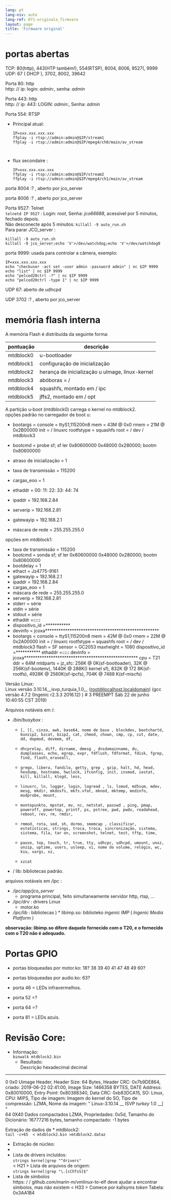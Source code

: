 ```yaml
---
lang: pt
lang-niv: auto
lang-ref: 071-originala_firmvaro
layout: page
title: 'Firmware original'
---
```


# portas abertas

TCP: 80(http), 443(HTP também!), 554(RTSP), 8004, 8006, 9527(, 9999  
UDP: 67 ( DHCP ), 3702, 8002, 39642 

Porta 80: http  
http: // ip: login: _admin:_, senha: _admin_

Porta 443: http  
http: // ip: 443: LOGIN: _admin:_, Senha: _admin_

Porta 554: RTSP  
* Principal atual: 



    ```
    IP=xxx.xxx.xxx.xxx
    ffplay -i rtsp://admin:admin@$IP/stream1
    ffplay -i rtsp://admin:admin@$IP/mpeg4/ch0/main/av_stream



    ```
* flux secondaire :



    ```
    IP=xxx.xxx.xxx.xxx
    ffplay -i rtsp://admin:admin@$IP/stream2
    ffplay -i rtsp://admin:admin@$IP/mpeg4/ch1/main/av_stream
    ````

porta 8004 :? , aberto por jco_server



porta 8006 :? , aberto por jco_server




Porta 9527: Telnet  
`telnetd IP 9527` : Login: _root_, Senha: _jco66688_, acessível por 5 minutos, fechado depois.  
Não desconecte após 5 minutos:  `killall -9 auto_run.sh`   
Para parar JCO_server : 
 
 

```
killall -9 auto_run.sh
killall -9 jco_server;echo 'V'>/dev/watchdog;echo 'V'>/dev/watchdog0
```

porta 9999: usada para controlar a câmera, exemplo:

```
IP=xxx.xxx.xxx.xxx
echo "checkuser -act set -user admin -password admin" | nc $IP 9999
echo "list" | nc $IP 9999
echo "pelcod20ctrl -?" | nc $IP 9999
echo "pelcod20ctrl -type 1" | nc $IP 9999
```

UDP 67: aberto de udhcpd

UDP 3702 :? , aberto por jco_server




# memória flash interna
A memória Flash é distribuída da seguinte forma:

pontuação | descrição |
--- | --- |
mtdblock0 | u-bootloader |
mtdblock1 | configuração de inicialização |
mtdblock2 | herança de inicialização u uImage, linux-kernel |
mtdblock3 | abóboras = / |
mtdblock4 | squashfs, montado em / ipc |
mtdblock5 | jffs2, montado em / opt |

A partição u-boot (mtdblock0) carrega o kernel no mtdblock2.  
opções padrão no carregador de boot u:  
* bootargs = console = ttyS1,115200n8 mem = 43M @ 0x0 rmem = 21M @ 0x2B00000 init = / linuxrc rootfstype = squashfs root = / dev / mtdblock3


* bootcmd = probe sf; sf ler 0x80600000 0x48000 0x280000; bootm 0x80600000


* atraso de inicialização = 1


* taxa de transmissão = 115200


* cargas\_eoo = 1


* ethaddr = 00: 11: 22: 33: 44: 74


* ipaddr = 192.168.2.84


* serverip = 192.168.2.81


* gatewayip = 192.168.2.1


* máscara de rede = 255.255.255.0



opções em mtdblock1:
* taxa de transmissão = 115200
* bootcmd = sonda sf; sf ler 0x80600000 0x48000 0x280000; bootm 0x80600000
* bootdelay = 1
* ethact = Jz4775-9161
* gatewayip = 192.168.2.1
* ipaddr = 192.168.2.84
* cargas\_eoo = 1
* máscara de rede = 255.255.255.0
* serverip = 192.168.2.81
* stderr = série
* stdin = série
* stdout = série
* ethaddr =**:**:**:**:**:**
* dispositivo\_id =***********
* devinfo = jcoxa***************************************************
* bootargs = console = ttyS1,115200n8 mem = 42M @ 0x0 rmem = 22M @ 0x2A00000 init = / linuxrc rootfstype = squashfs root = / dev / mtdblock3 flash = SF sensor = GC2053 maxheight = 1080 dispositivo\_id =*********** ethaddr =**:**:**:**:**:** devinfo = jcoxa*************************************************** cpu = T21 ddr = 64M mtdparts = jz\_sfc: 256K @ 0K(sf-bootloader), 32K @ 256K(sf-bootenv), 1440K @ 288K() kernel sf), 832K @ 172 8K(sf-rootfs), 4928K @ 2560K(sf-ipcfs), 704K @ 7488 K(sf-miscfs)


Versão Linux:  
Linux versão 3.10.14\_\_isvp\_turquia\_1.0\_\_ (root@localhost.localdomain) (gcc versão 4.7.2 (Ingenic r2.3.3 2016.12) ) # 3 PREEMPT Sáb 22 de junho 10:40:55 CST 2019)


Arquivos notáveis ​​em /:
* _/bin/busybox_ : 
  *     [, [[, cinza, awk, base64, nome de base , blockdev, bootchartd, bunzip2, bzcat, bzip2, cat, chmod, chown, cmp, cp, cut, date, dd, depmod, devmem, df,
  *     dhcprelay, diff, dirname, dmesg , dnsdomainname, du, dumpleases, echo, egrep, expr, fdflush, fdformat, fdisk, fgrep, find, flash\_eraseall,
  *     grego, libera, fandilo, getty, grep , gzip, halt, hd, head, hexdump, hostname, hwclock, ifconfig, init, insmod, iostat, kill, killall, klogd, less,
  *     linuxrc, ln, logger, login, logread , ls, lsmod, md5sum, mdev, mesg, mkdir, mkdosfs, mkfs.vfat, mknod, mktemp, modinfo, modprobe, mount,
  *     montopunkto, mpstat, mv, nc, netstat, passwd , ping, pmap, poweroff, powertop, printf, ps, pstree, pwd, pwdx, readahead, reboot, rev, rm, rmdir,
  *     rmmod, rota, sed, sh, dormo, smemcap , classificar, estatísticas, strings, troca, troca, sincronização, sistema, sistema, fila, tar on, screenshot, telnet, test, tftp, time,
  *     pause, top, touch, tr, true, tty, udhcpc, udhcpd, umount, unxz, unzip, uptime, users, usleep, vi, nome do volume, relógio, wc, kiu, xargs, xz,
  *     xzcat

* / lib: bibliotecas padrão.



arquivos notáveis ​​em _/ipc_ :
* _/ipc/app/jco\_server_
  * programa principal, feito simultaneamente servidor http, rtsp, ...
* _/ipc/drv_ : drivers Linux
  * motor.ko
* _/ipc/lib_ : bibliotecas
)  * libimp.so: biblioteko _ingenic_ _IMP_ ( _Ingenic Media Platform_ )


**observação: libimp.so difere daquele fornecido com o T20, e o fornecido com o T20 não é adequado.**

# Portas GPIO

* portas bloqueadas por motor.ko: 18? 38 39 40 41 47 48 49 60?


* portas bloqueadas por audio.ko: 63?


* porta 46 = LEDs infravermelhos.


* porta 52 =?


* porta 64 =?


* porta 81 = LEDs azuis.



# Revisão Core:
*   Informação:  
      `binwalk mtdblock2.bin`  
      *   Resultado:  
 Descrição hexadecimal decimal  
--------------------------------------------------------------------------------
0 0x0 Uimage Header, Header Size: 64 Bytes, Header CRC: 0x7b9DE864, criado: 2019-06-22 02:41:00, Image Size: 1466358 BYTES, DATE Address: 0x80010000, Entry Point: 0x80388340, Data CRC: 0xb83DCA15, SO: Linux, CPU: MIPS, Tipo de imagem: Imagem do kernel do SO, Tipo de compressão: LZMA, Nome da imagem:   " Linux-3.10.14  __  ISVP  _turkey_  1.0  __]  "  
 64 0X40 Dados compactados LZMA, Propriedades: 0x5d, Tamanho do Dicionário: 16777216 bytes, tamanho compactado: -1 bytes  

Extração de dados de *   mtdblock2:  
      `tail -c+65  < mtdblock2.bin >mtdblock2.dataz`  
  *   Extração de núcleo:  
  *   
 *   Lista de drivers incluídos:  
      `strings kernel|grep "^drivers"`  
  < H21  >  Lista de arquivos de origem:  
      `strings kernel|grep "\.[cChTsS]$"`  
  *   Lista de símbolos  
 https: / / github.com/marin-m/vmlinux-to-elf deve ajudar a encontrar símbolos, mas não existem  < H33  >  Comece por kallsyms  _token_  Tabela: 0x3AA1B4  
